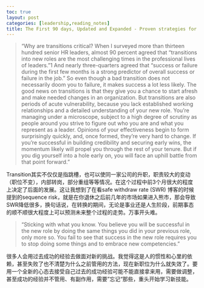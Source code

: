 ```yaml
---
toc: true
layout: post
categories: [leadership,reading_notes]
title: The First 90 days, Updated and Expanded - Proven strategies for getting up to speed faster and smarter - 2
---
```

> “Why are transitions critical? When I surveyed more than thirteen hundred senior HR leaders, almost 90 percent agreed that “transitions into new roles are the most challenging times in the professional lives of leaders.”1 And nearly three-quarters agreed that “success or failure during the first few months is a strong predictor of overall success or failure in the job.” So even though a bad transition does not necessarily doom you to failure, it makes success a lot less likely.
The good news on transitions is that they give you a chance to start afresh and make needed changes in an organization. But transitions are also periods of acute vulnerability, because you lack established working relationships and a detailed understanding of your new role. You’re managing under a microscope, subject to a high degree of scrutiny as people around you strive to figure out who you are and what you represent as a leader. Opinions of your effectiveness begin to form surprisingly quickly, and, once formed, they’re very hard to change. If you’re successful in building credibility and securing early wins, the momentum likely will propel you through the rest of your tenure. But if you dig yourself into a hole early on, you will face an uphill battle from that point forward.”

Transition其实不仅仅是指跳槽，也可以使同一家公司的升职，职责较大的变动（职位不变），内部转岗，部分重组等等情况。在这个过程中前3个月很大的程度上决定了后面的发展。这让我想到了在看safe withdraw rate (SWR) 博客的时候提到的sequence risk，就是在你退休之后前几年的市场如果进入熊市，那会导致SWR降低很多，换句话说，在转换的期间，无论是事业还是人生阶段，前期事态的顺不顺很大程度上可以预测未来整个过程的走势。万事开头难。

> “Sticking with what you know. You believe you will be successful in the new role by doing the same things you did in your previous role, only more so. You fail to see that success in the new role requires you to stop doing some things and to embrace new competencies.”

很多人会用过去成功的经验去做面对新的挑战。我觉得这是人的惯性和心里的依赖，甚至失败了也不清楚为什么之前管用的方法，现在新职位为什么就失效了。要用一个全新的心态去接受自己过去的成功经验可能不能直接拿来用，需要做调整，甚至成功的经验并不管用、有副作用，需要”忘记“那些，重头开始学习新技能。
